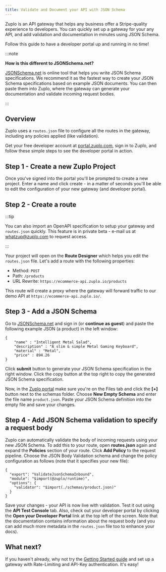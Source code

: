 ```yaml
---
title: Validate and Document your API with JSON Schema
---
```


Zuplo is an API gateway that helps any business offer a Stripe-quality experience to developers. You can quickly set up a gateway for your any API, and add validation and documentation in minutes using JSON Schema.

Follow this guide to have a developer portal up and running in no time!

:::note

**How is this different to JSONSchema.net?**

[JSONSchema.net](https://jsonschema.net/) is online tool that helps you write JSON Schema specifications. We recommend it as the fastest way to create your JSON Schema specifications based on example JSON documents. You can then paste them into Zuplo, where the gateway can generate your documentation and validate incoming request bodies.

:::

## Overview

Zuplo uses a `routes.json` file to configure all the routes in the gateway, including any policies applied (like validation).

Get your free developer account at [portal.zuplo.com](https://portal.zuplo.com), sign in to Zuplo, and follow these simple steps to see the developer portal in action.

## Step 1 - Create a new Zuplo Project

Once you've signed into the portal you'll be prompted to create a new project. Enter a name and click create - in a matter of seconds you'll be able to edit the configuration of your new gateway (and developer portal).

## Step 2 - Create a route

:::tip

You can also import an OpenAPI specification to setup your gateway and `routes.json` quickly. This feature is in private beta - e-mail us at [whatzup@zuplo.com](mailto:whatzup@zuplo.com) to request access.

:::

Your project will open on the **Route Designer** which helps you edit the `routes.json` file. Let's add a route with the following properties:

- Method: `POST`
- Path: `/products`
- URL Rewrite: `https://ecommerce-api.zuplo.io/products`

This route will create a proxy where the gateway will forward traffic to our demo API at `https://ecommerce-api.zuplo.io/`.

## Step 3 - Add a JSON Schema

Go to [JSONSchema.net](https://jsonschema.net/) and sign in (or **continue as guest**) and paste the following example JSON (a product) in the left window:

```
{
    "name" : "Intelligent Metal Salad",
    "description" : "A slim & simple Metal Gaming Keyboard",
    "material" : "Metal",
    "price" : 894.26
}
```

Click **submit** button to generate your JSON Schema specification in the right window. Click the copy button at the top right to copy the generated JSON Schema specification.

Now, in the [Zuplo portal](portal.zuplo.com) make sure you're on the Files tab and click the **[+]** button next to the schemas folder. Choose **New Empty Schema** and enter the file name `product.json`. Paste your JSON Schema definition into the empty file and save your changes.

## Step 4 - Add JSON Schema validation to specify a request body

Zuplo can automatically validate the body of incoming requests using your new JSON Schema. To add this to your route, open **routes.json** again and expand the **Policies** section of your route. Click **Add Policy** to the request pipeline. Choose the JSON Body Validation schema and change the policy configuration as follows (note that it specifies your new file):

```
{
  "export": "ValidateJsonSchemaInbound",
  "module": "$import(@zuplo/runtime)",
  "options": {
    "validator": "$import(./schemas/product.json)"
  }
}
```

Save your changes - your API is now live with validation. Test it out using the **API Test Console** tab. Also, check out your developer portal by clicking the **Open your Developer Portal** link at the top left of the screen. Note that the documentation contains information about the request body (and you can add much more metadata in the `routes.json` file too to enhance your docs).

## What next?

If you haven't already, why not try the [Getting Started guide](https://www.zuplo.com/docs/overview/) and set up a gateway with Rate-Limiting and API-Key authentication. It's easy!
